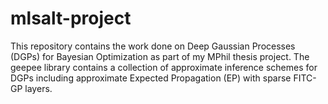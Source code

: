 # mlsalt-project
This repository contains the work done on Deep Gaussian Processes (DGPs) for Bayesian Optimization as part of my MPhil thesis project.
The geepee library contains a collection of approximate inference schemes for DGPs including approximate Expected Propagation (EP) with sparse FITC-GP layers. 
